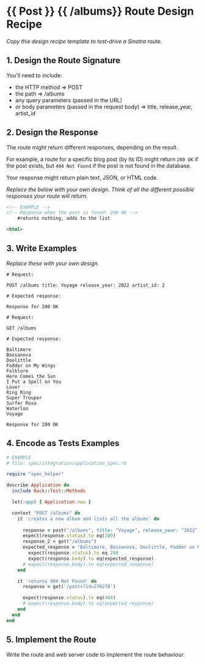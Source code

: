 # {{ Post }} {{ /albums}} Route Design Recipe

_Copy this design recipe template to test-drive a Sinatra route._

## 1. Design the Route Signature

You'll need to include:
  * the HTTP method => POST
  * the path => /albums
  * any query parameters (passed in the URL) 
  * or body parameters (passed in the request body) => title, release_year, artist_id

## 2. Design the Response

The route might return different responses, depending on the result.

For example, a route for a specific blog post (by its ID) might return `200 OK` if the post exists, but `404 Not Found` if the post is not found in the database.

Your response might return plain text, JSON, or HTML code. 

_Replace the below with your own design. Think of all the different possible responses your route will return._

```html
<!-- EXAMPLE -->
<!-- Response when the post is found: 200 OK -->
    #returns nothing, adds to the list

<html>

```

## 3. Write Examples

_Replace these with your own design._

```
# Request:

POST /albums title: Voyage release_year: 2022 artist_id: 2

# Expected response:

Response for 200 OK
```

```
# Request:

GET /albums

# Expected response:

Baltimore
Bossanova
Doolittle
Fodder on My Wings
Folklore
Here Comes the Sun
I Put a Spell on You
Lover
Ring Ring
Super Trouper
Surfer Rosa
Waterloo
Voyage

Response for 200 OK

```

## 4. Encode as Tests Examples

```ruby
# EXAMPLE
# file: spec/integration/application_spec.rb

require "spec_helper"

describe Application do
  include Rack::Test::Methods

  let(:app) { Application.new }

  context "POST /albums" do
    it 'creates a new album and lists all the albums' do
      
      response = post("/albums", title: "Voyage", release_year: "2022", artist_id: 2)
      expect(response.status).to eq(200)
      response_2 = get("/albums")
      expected_response = "Baltimore, Bossanova, Doolittle, Fodder on My Wings, Folklore, Here Comes the Sun, I Put a Spell on You, Lover, Ring Ring, Super Trouper, Surfer Rosa, Waterloo, Voyage"
        expect(response.status).to eq 200
        expect(response.body).to eq(expected_response)
      # expect(response.body).to eq(expected_response)
    end

    it 'returns 404 Not Found' do
      response = get('/posts?id=276278')

      expect(response.status).to eq(404)
      # expect(response.body).to eq(expected_response)
    end
  end
end
```

## 5. Implement the Route

Write the route and web server code to implement the route behaviour.

